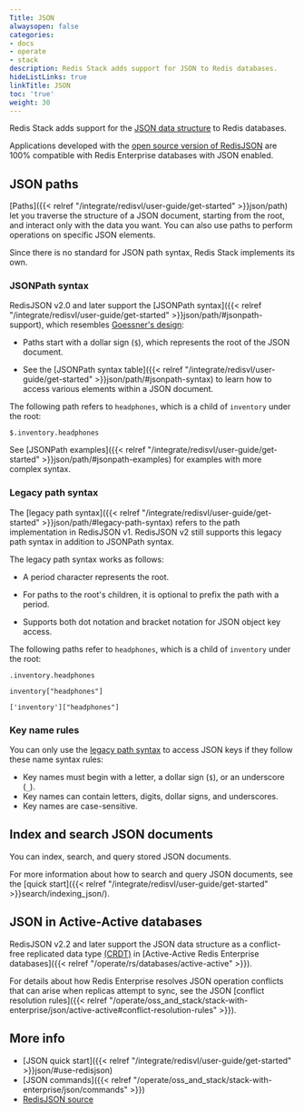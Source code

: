 ```yaml
---
Title: JSON
alwaysopen: false
categories:
- docs
- operate
- stack
description: Redis Stack adds support for JSON to Redis databases.
hideListLinks: true
linkTitle: JSON
toc: 'true'
weight: 30
---
```


Redis Stack adds support for the [JSON data structure](http://www.json.org/) to Redis databases.

Applications developed with the [open source version of RedisJSON](https://github.com/RedisJSON/RedisJSON) are 100%
compatible with Redis Enterprise databases with JSON enabled.

## JSON paths

[Paths]({{< relref "/integrate/redisvl/user-guide/get-started" >}}json/path) let you traverse the structure of a JSON document, starting from the root, and interact only with the data you want. You can also use paths to perform operations on specific JSON elements.

Since there is no standard for JSON path syntax, Redis Stack implements its own.

### JSONPath syntax

RedisJSON v2.0 and later support the [JSONPath syntax]({{< relref "/integrate/redisvl/user-guide/get-started" >}}json/path/#jsonpath-support), which resembles [Goessner's design](https://goessner.net/articles/JsonPath/):
  
  - Paths start with a dollar sign (`$`), which represents the root of the JSON document.

  - See the [JSONPath syntax table]({{< relref "/integrate/redisvl/user-guide/get-started" >}}json/path/#jsonpath-syntax) to learn how to access various elements within a JSON document.

The following path refers to `headphones`, which is a child of `inventory` under the root:

`$.inventory.headphones`
  
See [JSONPath examples]({{< relref "/integrate/redisvl/user-guide/get-started" >}}json/path/#jsonpath-examples) for examples with more complex syntax.

### Legacy path syntax

The [legacy path syntax]({{< relref "/integrate/redisvl/user-guide/get-started" >}}json/path/#legacy-path-syntax) refers to the path implementation in RedisJSON v1. RedisJSON v2 still supports this legacy path syntax in addition to JSONPath syntax.

The legacy path syntax works as follows:

  - A period character represents the root.
  
  - For paths to the root's children, it is optional to prefix the path with a period.

  - Supports both dot notation and bracket notation for JSON object key access.
  
The following paths refer to `headphones`, which is a child of `inventory` under the root:

`.inventory.headphones`
 
`inventory["headphones"]`

`['inventory']["headphones"]`

### Key name rules

You can only use the [legacy path syntax](#legacy-path-syntax) to access JSON keys if they follow these name syntax rules:

- Key names must begin with a letter, a dollar sign (`$`), or an underscore (`_`).
- Key names can contain letters, digits, dollar signs, and underscores.
- Key names are case-sensitive.

## Index and search JSON documents

You can index, search, and query stored JSON documents.

For more information about how to search and query JSON documents, see the [quick start]({{< relref "/integrate/redisvl/user-guide/get-started" >}}search/indexing_json/).

## JSON in Active-Active databases

RedisJSON v2.2 and later support the JSON data structure as a conflict-free replicated data type [(CRDT)](https://en.wikipedia.org/wiki/Conflict-free_replicated_data_type) in [Active-Active Redis Enterprise databases]({{< relref "/operate/rs/databases/active-active" >}}).

For details about how Redis Enterprise resolves JSON operation conflicts that can arise when replicas attempt to sync, see the JSON [conflict resolution rules]({{< relref "/operate/oss_and_stack/stack-with-enterprise/json/active-active#conflict-resolution-rules" >}}).

## More info

- [JSON quick start]({{< relref "/integrate/redisvl/user-guide/get-started" >}}json/#use-redisjson)
- [JSON commands]({{< relref "/operate/oss_and_stack/stack-with-enterprise/json/commands" >}})
- [RedisJSON source](https://github.com/RedisJSON/RedisJSON)
